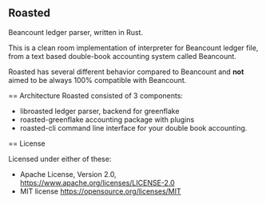 Roasted
---

Beancount ledger parser, written in Rust.

This is a clean room implementation of interpreter for Beancount ledger file, from a text based double-book accounting system called Beancount.

Roasted has several different behavior compared to Beancount and **not** aimed to be always 100% compatible with Beancount.

== Architecture
Roasted consisted of 3 components:

- libroasted
  ledger parser, backend for greenflake
- roasted-greenflake
  accounting package with plugins
- roasted-cli
  command line interface for your double book accounting.

== License

Licensed under either of these:

- Apache License, Version 2.0, https://www.apache.org/licenses/LICENSE-2.0
- MIT license https://opensource.org/licenses/MIT

